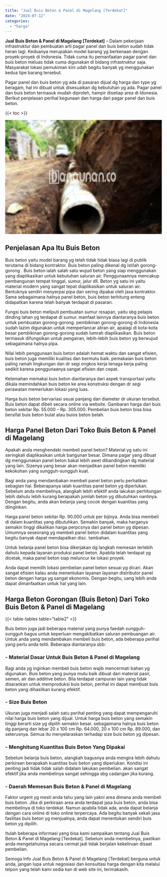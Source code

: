 ```yaml
---
title: "Jual Buis Beton & Panel di Magelang [Terdekat]"
date: "2024-07-12"
categories: 
  - "harga"
---
```


**Jual Buis Beton & Panel di Magelang \[Terdekat\]** – Dalam pekerjaan infrastruktur dan pembuatan arti pagar panel dan buis beton sudah tidak heran lagi. Keduanya merupakan model barang yg berkenaan dengan proyek-proyek di Indonesia. Tidak cuma itu pemanfaatan pagar panel dan buis beton meluas tidak cuma digunakan di bidang infrastruktur saja. Masyarakat lokasi pemukiman kini udah begitu banyak yg menggunakan kedua tipe barang tersebut.

Pagar panel dan buis beton yg ada di pasaran dijual dg harga dan type yg beragam, hal ini dibuat untuk disesuaikan dg kebutuhan yg ada. Pagar panel dan buis beton termasuk mudah diproleh, hampir disetiap area di Idonesia. Berikut penjelasan perihal kegunaan dan harga dari pagar panel dan buis beton.

{{< toc >}}

![Jual Buis Beton & Panel di Magelang [Terdekat]](/images/jual-panel-buis-beton-murah-14.png)

## Penjelasan Apa Itu Buis Beton

Buis beton yaitu model barang yg telah tidak tidak biasa lagi di publik terutama di bidang kontraktor. Buis beton paling dikenal dg istilah gorong-gorong . Buis beton ialah salah satu wujud beton yang siap menggunakan yang diaplikasikan untuk kebutuhan saluran air. Penggunaannya mencakup pembangunan tempat tinggal, sumur, jalur dll. Beton yg satu ini yaitu material modern yang sangat tepat diaplikasikan untuk saluran air. Bentuknya sendiri menyerpai pipa dan sering dipakai oleh jasa kontraktor. Sama sebagaimana halnya panel beton, buis beton terhitung enteng didapatkan karena telah banyak terdapat di pasaran.

Fungsi buis beton meliputi pembuatan sumur resapan, yaitu sbg pelapis dinding lahan yg terdapat di sumur. manfaat lainnya diantaranya buis beton untuk pembuatan gorong-gorong. pembikinan gorong-gorong di Indonesia sudah lazim digunakan untuk memperlancar aliran air, apalagi di kota-kota besar pembikinan gorong-gorong sudah lumrah diaplikasikan. Buis beton termasuk difungsikan untuk pengairan, lebih-lebih buis beton yg berwujud sebagaimana halnya pipa.

Nilai lebih penggunaan buis beton adalah hemat waktu dan sangat efisien, buis beton juga memiliki kualitas dan bermutu baik. pemakaian buis beton paling ramah lingkungan dan dr segi ongkos kerja tenaga kerja paling sedikit karena penggunaanya sangat efisien dan cepat.

Kelemahan memakai buis beton diantaranya dari aspek transportasi yaitu dikala memindahkan buis beton ke area konstruksi dengan dr segi perawatan memerlukan lokasi yang luas.

Harga buis beton bervariasi seuai panjang dan diameter dr ukuran tersebut. Buis beton dapat dibeli secara online via website. Gambaran harga dari buis beton sekitar Rp. 55.000 – Rp. 305.000. Pembelian buis beton bisa bisa bersifat buis beton bulat atau buios beton belah.

## Harga Panel Beton Dari Toko Buis Beton & Panel di Magelang

Apakah anda menghendaki membeli panel beton? Material yg satu ini seringkali diaplikasikan untuk bangunan besar. Dimana pagar yang dibuat dg menggunakan panel beton bakal lebih awet dibandingkan dg material yang lain. Sizenya yang besar akan menjadikan panel beton memiliki kekokohan yang sungguh-sungguh kuat.

Bagi anda yang mendambakan membeli panel beton perlu perhatikan sebagian hal. Beberapanya ialah kuantitas panel beton yg diperlukan. Sebelum anda membelinya, alangkah lebih efektif anda lakukan perhitungan lebih dahulu lebih kurang berapakah jumlah beton yg dibutuhkan nantinya. Dengan begitu, anda akan belanja yang cocok dengan kuantitas yang diinginkan.

Harga panel beton sekitar Rp. 90.000 untuk per bijinya. Anda bisa membeli di dalam kuantitas yang dibutuhkan. Semakin banyak, maka harganya semakin tinggi dikalikan harga perpcsnya dari panel beton yg dipesan. Umumnya seseorang yg membeli panel beton didalam kuantitas yang begitu banyak dapat mendapatkan disc. tambahan.

Untuk belanja panel beton bisa dikerjakan dg langkah memesan terlebih dahulu kepada layanan produksi panel beton. Apabila telah terdapat yg dicetak, maka panel beton siap meluncur ke lokasi proyek.

Anda dapat memilih lokasi pembelian panel beton sesuai yg dicari. Akan sangat efisien kalau anda menentukan layanan layanan distributor panel beton dengan harga yg sangat ekonomis. Dengan begitu, uang lebih anda dapat dimanfaatkan untuk hal yang lain.

## Harga Beton Gorongan (Buis Beton) Dari Toko Buis Beton & Panel di Magelang

{{< table-tables table="table2" >}}

Buis beton juga jadi beberapa material yang punya faedah sungguh-sungguh bagus untuk keperluan mengakibatkan saluran pembuangan air. Untuk anda yang mendambakan membeli buis beton, ada beberapa perihal yang perlu anda teliti. Beberapa diantaranya sbb:

### \- Material Dasar Untuk Buis Beton & Panel di Magelang

Bagi anda yg inginkan membeli buis beton wajib mencermati bahan yg digunakan. Buis beton yang punya mutu baik dibuat dari material pasir, semen, air dan additive beton. Bila terdapat campuran lain yang tidak disarankan untuk memproduksi buis beton, perihal ini dapat membuat buis beton yang dihasilkan kurang efektif.

### \- Size Buis Beton

Ukuran juga menjadi salah satu perihal penting yang dapat mempengaruhi nilai harga buis beton yang dijual. Untuk harga buis beton yang semakin tinggi berarti size yg dipilih semakin besar. sebagaimana halnya buis beton dg panjang dan lebar 20 x 100 cm Rp. 64.000, 20 x 100 cm Rp. 89.000, dan seterusnya. Semua itu menyelaraskan terhadap size buis beton yg dipesan.

### \- Menghitung Kuantitas Buis Beton Yang Dipakai

Sebelum belanja buis beton, alangkah bagusnya anda mengira lebih dahulu perkiraan berapakah kuantitas buis beton yang diperlukan. Kondisi ini penting jadi tidak tidak salah didalam lakukan pembelian. akan sangat efektif jika anda membelinya sangat sehingga sbg cadangan jika kurang.

### \- Daerah Memesan Buis Beton & Panel di Magelang

Faktor urgent yg mesti anda tahu yang lain yakni area dimana anda membeli buis beton. Jika di perkiraan area anda terdapat jasa buis beton, anda bisa membelinya di toko terdekat. Namun apabila tidak ada, anda dapat belanja dengan cara online di toko online terpercaya. Ada begitu banyak sekali jasa fasilitas buis beton yg menjualnya, anda dapat menentukan sendiri buis beton yg dipilih.

Itulah beberapa informasi yang bisa kami sampaikan tentang Jual Buis Beton & Panel di Magelang \[Terdekat\]. Sebelum anda membelinya, pastikan anda mengetahuinya secara cermat jadi tidak berjalan kekeliruan disaat pembelian.

Semoga Info Jual Buis Beton & Panel di Magelang \[Terdekat\] berguna untuk anda, jangan lupa untuk negosiasi dan konsultasi harga dengan kita melalui telpon yang telah kami sedia kan di web site ini, terimakasih.
